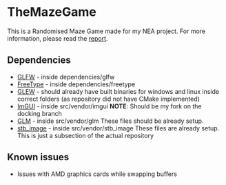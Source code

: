 # TheMazeGame

This is a Randomised Maze Game made for my NEA project. For more information, please read the [report](./docs/Main.pdf).

## Dependencies

* [GLFW](https://github.com/glfw/glfw) - inside dependencies/glfw
* [FreeType](https://gitlab.freedesktop.org/freetype/freetype) - inside dependencies/freetype
* [GLEW](https://github.com/nigels-com/glew) - should already have built binaries for windows and linux inside correct folders (as repository did not have CMake implemented)
* [ImGUI](https://github.com/DeDerpster/imgui/tree/docking) - inside src/vendor/imgui **NOTE**: Should be my fork on the docking branch
* [GLM](https://github.com/g-truc/glm) - inside src/vendor/glm These files should be already setup.
* [stb_image](https://github.com/nothings/stb) - inside src/vendor/stb_image These files are already setup. This is just a subsection of the actual repository

## Known issues

* Issues with AMD graphics cards while swapping buffers
